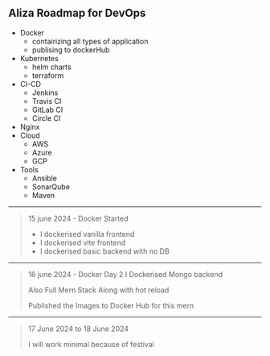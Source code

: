 ## Aliza Roadmap for DevOps

- Docker
  - contairizing all types of application
  - publising to dockerHub
- Kubernetes
  - helm charts
  - terraform
- CI-CD
  - Jenkins
  - Travis CI
  - GitLab CI
  - Circle CI
- Nginx
- Cloud
  - AWS
  - Azure
  - GCP
- Tools
  - Ansible
  - SonarQube
  - Maven

---

> 15 june 2024 - Docker Started
>
> - I dockerised vanilla frontend
> - I dockerised vite frontend
> - I dockerised basic backend with no DB

---

> 16 june 2024 - Docker Day 2 I Dockerised Mongo backend
>
> Also Full Mern Stack Along with hot reload
>
> Published the Images to Docker Hub for this mern

---

> 17 June 2024 to 18 June 2024
>
> I will work minimal because of festival
